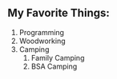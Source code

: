 ## My Favorite Things:

1. Programming
2. Woodworking
3. Camping
   1. Family Camping
   2. BSA Camping
